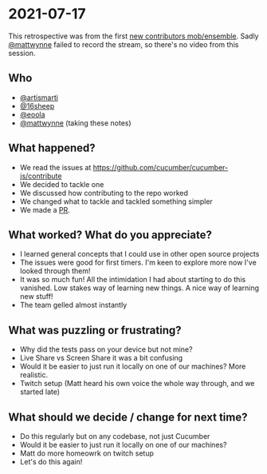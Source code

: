 # 2021-07-17

This retrospective was from the first [new contributors mob/ensemble]. Sadly [@mattwynne] failed to record the stream, so there's no video from this session.

## Who

* [@artismarti]
* [@16sheep]
* [@eoola]
* [@mattwynne] (taking these notes)

## What happened?

* We read the issues at https://github.com/cucumber/cucumber-js/contribute
* We decided to tackle one
* We discussed how contributing to the repo worked
* We changed what to tackle and tackled something simpler
* We made a [PR](https://github.com/cucumber/cucumber-js/pull/1734).

## What worked? What do you appreciate?

* I learned general concepts that I could use in other open source projects
* The issues were good for first timers. I'm keen to explore more now I've looked through them!
* It was so much fun! All the intimidation I had about starting to do this vanished. Low stakes way of learning new things. A nice way of learning new stuff!
* The team gelled almost instantly

## What was puzzling or frustrating?

* Why did the tests pass on your device but not mine?
* Live Share vs Screen Share it was a bit confusing
* Would it be easier to just run it locally on one of our machines? More realistic.
* Twitch setup (Matt heard his own voice the whole way through, and we started late)

## What should we decide / change for next time?

* Do this regularly but on any codebase, not just Cucumber
* Would it be easier to just run it locally on one of our machines?
* Matt do more homeowrk on twitch setup
* Let's do this again!

[@artismarti]: https://github.com/artismarti
[@mattwynne]: https://github.com/mattwynne
[@16sheep]: https://github.com/16sheep
[@eoola]: https://github.com/eoola
[new contributors mob/ensemble]: https://cucumber.io/blog/open-source/tackling-structural-racism-(and-sexism)-in-open-so/